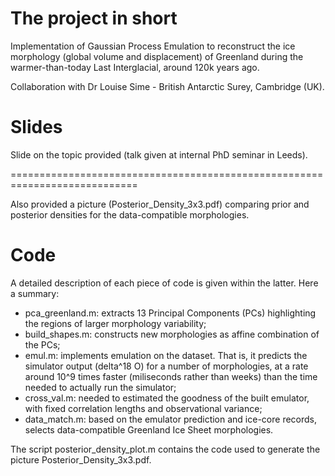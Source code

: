 # The project in short
Implementation of Gaussian Process Emulation to reconstruct the ice morphology (global volume and displacement) of Greenland during the warmer-than-today Last Interglacial, around 120k years ago.

Collaboration with Dr Louise Sime - British Antarctic Surey, Cambridge (UK).


# Slides
Slide on the topic provided (talk given at internal PhD seminar in Leeds).

============================================================================

Also provided a picture (Posterior_Density_3x3.pdf) comparing prior and posterior densities for the data-compatible morphologies.


# Code
A detailed description of each piece of code is given within the latter. Here a summary:
- pca_greenland.m: extracts 13 Principal Components (PCs) highlighting the regions of larger morphology variability;
- build_shapes.m:  constructs new morphologies as affine combination of the PCs;
- emul.m:          implements emulation on the dataset. That is, it predicts the simulator output (delta^18 O) for a number of morphologies, at a rate around 10^9 times faster (miliseconds rather than weeks) than the time needed to actually run the simulator;
- cross_val.m:     needed to estimated the goodness of the built emulator, with fixed correlation lengths and observational variance;
- data_match.m:    based on the emulator prediction and ice-core records, selects data-compatible Greenland Ice Sheet morphologies.

The script posterior_density_plot.m contains the code used to generate the picture Posterior_Density_3x3.pdf.
